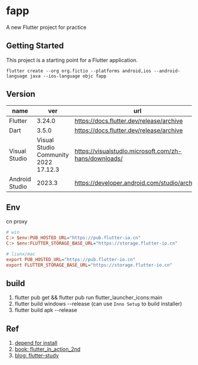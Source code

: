 # fapp

A new Flutter project for practice

## Getting Started

This project is a starting point for a Flutter application.

`flutter create --org org.fictio --platforms android,ios --android-language java --ios-language objc fapp`

## Version

name | ver | url
--- | --- | ---
Flutter | 3.24.0 | https://docs.flutter.dev/release/archive
Dart | 3.5.0 | https://docs.flutter.dev/release/archive
Visual Studio | Visual Studio Community 2022 17.12.3 | https://visualstudio.microsoft.com/zh-hans/downloads/
Android Studio | 2023.3 | https://developer.android.com/studio/archive

## Env

cn proxy
```ini
# win
C:> $env:PUB_HOSTED_URL="https://pub.flutter-io.cn"  
C:> $env:FLUTTER_STORAGE_BASE_URL="https://storage.flutter-io.cn"

# liunx/mac
export PUB_HOSTED_URL="https://pub.flutter-io.cn"
export FLUTTER_STORAGE_BASE_URL="https://storage.flutter-io.cn"
```

## build
1. flutter pub get && flutter pub run flutter_launcher_icons:main
2. flutter build windows --release (can use `Inno Setup` to build installer)
3. flutter build apk --release

## Ref
1. [depend for install](https://docs.flutter.dev/get-started/install/windows/mobile)
2. [book: flutter_in_action_2nd](https://github.com/flutterchina/flutter_in_action_2nd)
3. [blog: flutter-study](https://github.com/yang7229693/flutter-study)


